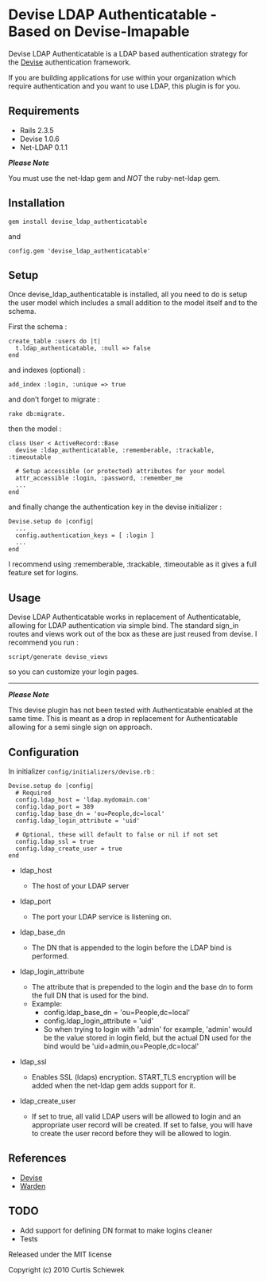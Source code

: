 Devise LDAP Authenticatable - Based on Devise-Imapable
=================

Devise LDAP Authenticatable is a LDAP based authentication strategy for the [Devise](http://github.com/plataformatec/devise) authentication framework.

If you are building applications for use within your organization which require authentication and you want to use LDAP, this plugin is for you.

Requirements
------------

- Rails 2.3.5
- Devise 1.0.6
- Net-LDAP 0.1.1 

**_Please Note_**

You must use the net-ldap gem and _NOT_ the ruby-net-ldap gem.  

Installation
------------

	gem install devise_ldap_authenticatable

and
	
	config.gem 'devise_ldap_authenticatable'

Setup
-----

Once devise\_ldap\_authenticatable is installed, all you need to do is setup the user model which includes a small addition to the model itself and to the schema.

First the schema :

    create_table :users do |t|
      t.ldap_authenticatable, :null => false
    end

and indexes (optional) :

    add_index :login, :unique => true

and don’t forget to migrate :

    rake db:migrate.

then the model :

    class User < ActiveRecord::Base
      devise :ldap_authenticatable, :rememberable, :trackable, :timeoutable

      # Setup accessible (or protected) attributes for your model
      attr_accessible :login, :password, :remember_me
      ...
    end

and finally change the authentication key in the devise initializer :

	Devise.setup do |config|
	  ...
	  config.authentication_keys = [ :login ]
	  ...
	end

I recommend using :rememberable, :trackable, :timeoutable as it gives a full feature set for logins.

Usage
-----

Devise LDAP Authenticatable works in replacement of Authenticatable, allowing for LDAP authentication via simple bind. The standard sign\_in routes and views work out of the box as these are just reused from devise. I recommend you run :

    script/generate devise_views

so you can customize your login pages.

------------------------------------------------------------

**_Please Note_**

This devise plugin has not been tested with Authenticatable enabled at the same time. This is meant as a drop in replacement for Authenticatable allowing for a semi single sign on approach.


Configuration
----------------------

In initializer  `config/initializers/devise.rb` :

    Devise.setup do |config|
      # Required
      config.ldap_host = 'ldap.mydomain.com'
      config.ldap_port = 389
	  config.ldap_base_dn = 'ou=People,dc=local'
	  config.ldap_login_attribute = 'uid'
	
	  # Optional, these will default to false or nil if not set
	  config.ldap_ssl = true
	  config.ldap_create_user = true
    end

* ldap\_host
	* The host of your LDAP server
	
* ldap\_port
	* The port your LDAP service is listening on.
	
* ldap\_base_dn
	* The DN that is appended to the login before the LDAP bind is performed.
	
* ldap\_login_attribute
	* The attribute that is prepended to the login and the base dn to form the
	  full DN that is used for the bind.
	* Example:
		* config.ldap\_base_dn = 'ou=People,dc=local'
		* config.ldap\_login_attribute = 'uid'
		* So when trying to login with 'admin' for example, 'admin' would be
		  the value stored in login field, but the actual DN used for the bind
		  would be 'uid=admin,ou=People,dc=local'
		
* ldap\_ssl
	* Enables SSL (ldaps) encryption.  START_TLS encryption will be added when the net-ldap gem adds support for it.

* ldap\_create\_user
	* If set to true, all valid LDAP users will be allowed to login and an appropriate user record will be created.
      If set to false, you will have to create the user record before they will be allowed to login.


References
----------

* [Devise](http://github.com/plataformatec/devise)
* [Warden](http://github.com/hassox/warden)


TODO
----

- Add support for defining DN format to make logins cleaner
- Tests

Released under the MIT license

Copyright (c) 2010 Curtis Schiewek
